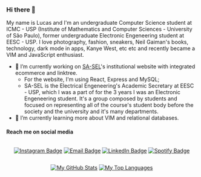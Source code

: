 ### Hi there 👋

My name is Lucas and I'm an undergraduate Computer Science student at ICMC - USP (Institute of Mathematics and Computer Sciences - University of São Paulo), former undergraduate Electronic Engeneering student at EESC - USP. I love photography, fashion, sneakers, Neil Gaiman's books, technology, dark mode in apps, Kanye West, etc etc and recently became a VIM and JavaScript enthusiast.


- 🔭 I’m currently working on [SA-SEL](https://github.com/sa-sel/)'s institutional website with integrated ecommerce and linktree. 
  - For the website, I'm using React, Express and MySQL;
  - SA-SEL is the Electrical Engeneering's Academic Secretary at EESC - USP, which I was a part of for the 3 years I was an Electronic Engeneering student. It's a group composed by students and focused on representing all of the course's student body before the society and the university and it's many departments.
- 🌱 I’m currently learning more about VIM and relational databases.

#### Reach me on social media
<div style="display: flex; flex-flow: row nowrap; justify-content: center; text-align: center; align: center;">

<a href="https://www.instagram.com/vvianalucas/"><img src="https://img.shields.io/static/v1?label=Instagram&message=@vvianalucas&style=social&logo=instagram" alt="Instagram Badge"></a>
<a href="mailto:lucasviana@usp.br"><img src="https://img.shields.io/static/v1?label=Email&message=lucasviana@usp.br&style=social&logo=gmail" alt="Email Badge"></a>
<a href="https://www.linkedin.com/in/lucasvianavilela/"><img src="https://img.shields.io/static/v1?label=LinkedIn&message=Lucas%20Viana%20Vilela&style=social&logo=linkedin" alt="LinkedIn Badge"></a>
<a href="https://open.spotify.com/user/12143554604?si=be1d339b66a148ab/"><img src="https://img.shields.io/static/v1?label=Spotify&message=Lucas%20Viana&style=social&logo=spotify" alt="Spotify Badge"></a>

</div>

<div align="center">
  
[![My GitHub Stats](https://github-readme-stats.vercel.app/api?username=lucasvianav&theme=radical&count_private=true&show_icons=truel&hide=prs)](https://github.com/anuraghazra/github-readme-stats)
[![My Top Languages](https://github-readme-stats.vercel.app/api/top-langs/?username=lucasvianav&theme=radical&layout=compact)](https://github.com/anuraghazra/github-readme-stats)

</div>
